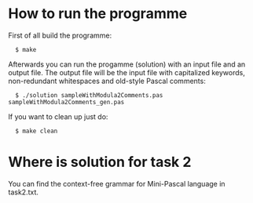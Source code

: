 How to run the programme
========================

First of all build the programme:

      $ make

Afterwards you can run the progamme (solution) with an input file and an output file. The output file will be the input file with capitalized keywords, non-redundant whitespaces and old-style Pascal comments:

      $ ./solution sampleWithModula2Comments.pas sampleWithModula2Comments_gen.pas

If you want to clean up just do:

      $ make clean

Where is solution for task 2
============================

You can find the context-free grammar for Mini-Pascal language in task2.txt.
